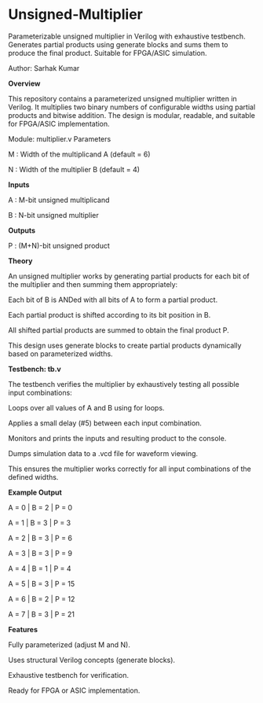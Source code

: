 # Unsigned-Multiplier
Parameterizable unsigned multiplier in Verilog with exhaustive testbench. Generates partial products using generate blocks and sums them to produce the final product. Suitable for FPGA/ASIC simulation.

Author: Sarhak Kumar

**Overview**

This repository contains a parameterized unsigned multiplier written in Verilog. It multiplies two binary numbers of configurable widths using partial products and bitwise addition. The design is modular, readable, and suitable for FPGA/ASIC implementation.

Module: multiplier.v
Parameters

M : Width of the multiplicand A (default = 6)

N : Width of the multiplier B (default = 4)

**Inputs**

A : M-bit unsigned multiplicand

B : N-bit unsigned multiplier

**Outputs**

P : (M+N)-bit unsigned product

**Theory**

An unsigned multiplier works by generating partial products for each bit of the multiplier and then summing them appropriately:

Each bit of B is ANDed with all bits of A to form a partial product.

Each partial product is shifted according to its bit position in B.

All shifted partial products are summed to obtain the final product P.

This design uses generate blocks to create partial products dynamically based on parameterized widths.

**Testbench: tb.v**

The testbench verifies the multiplier by exhaustively testing all possible input combinations:

Loops over all values of A and B using for loops.

Applies a small delay (#5) between each input combination.

Monitors and prints the inputs and resulting product to the console.

Dumps simulation data to a .vcd file for waveform viewing.

This ensures the multiplier works correctly for all input combinations of the defined widths.

**Example Output**

A = 0  |  B = 2  |  P =  0

A = 1  |  B = 3  |  P =  3

A = 2  |  B = 3  |  P =  6

A = 3  |  B = 3  |  P =  9

A = 4  |  B = 1  |  P =  4

A = 5  |  B = 3  |  P = 15

A = 6  |  B = 2  |  P = 12

A = 7  |  B = 3  |  P = 21


**Features**

Fully parameterized (adjust M and N).

Uses structural Verilog concepts (generate blocks).

Exhaustive testbench for verification.

Ready for FPGA or ASIC implementation.

